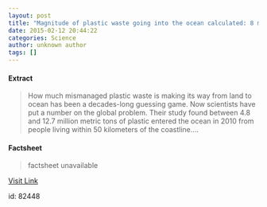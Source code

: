 ```yaml
---
layout: post
title: "Magnitude of plastic waste going into the ocean calculated: 8 million metric tons of plastic enter the oceans per year"
date: 2015-02-12 20:44:22
categories: Science
author: unknown author
tags: []
---
```



#### Extract
>How much mismanaged plastic waste is making its way from land to ocean has been a decades-long guessing game. Now scientists have put a number on the global problem. Their study found between 4.8 and 12.7 million metric tons of plastic entered the ocean in 2010 from people living within 50 kilometers of the coastline....

#### Factsheet
>factsheet unavailable

[Visit Link](http://feeds.sciencedaily.com/~r/sciencedaily/~3/HjgAdswu0zQ/150212154422.htm)

id:   82448


